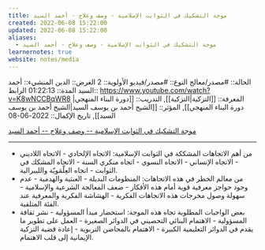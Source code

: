 ```yaml
---
title: موجة التشكيك في الثوابت الإسلامية - وصف وعلاج - أحمد السيد
created: 2022-06-08 15:22:00
updated: 2022-06-08 15:22:00
aliases:
  - موجة التشكيك في الثوابت الإسلامية - وصف وعلاج - أحمد السيد
learnernotes: true
website: notes/media
---
```


الحالة:: #مصدر/معالج
النوع:: #مصدر/فيديو
اﻷولوية:: 2
الغرض:: الدين
المنشيء:: أحمد السيد
المدة:: 01:22:13
الرابط:: <https://www.youtube.com/watch?v=K8wNCCBqWR8>
المعرفة:: [[التزكية|التزكية]],
التدريب:: [[دورة البناء المنهجي|دورة البناء المنهجي]],
المؤثر:: [[الشيخ أحمد بن يوسف السيد|الشيخ أحمد بن يوسف السيد]],
تاريخ اﻹكمال::  2022-06-08

[موجة التشكيك في الثوابت الإسلامية -- وصف وعلاج -- أحمد السيد](https://www.youtube.com/watch?v=K8wNCCBqWR8)

---

- من أهم الاتجاهات المشككة في الثوابت الإسلامية: الاتجاه الإلحادي - الاتجاه اللاديني - الاتجاه الإنساني - الاتجاه النسوي - اتجاه منكري السنة - الاتجاه المشكك في الثوابت - اتجاه العِلْمَويّة والليبرالية.
- من معالم الخطر في هذه الاتجاهات: المنظومات البديلة - العبثية والهدمية - عدم وجود حواجز معرفية قوية أمام هذه الأفكار - ضعف المعالجة الشرعية والإسلامية - سهولة وصول مخرجات هذه الاتجاهات الفكرية - الهشاشة الفكرية والمعرفية عند الفئة المتلقية.
- بعض الواجبات المطلوبة تجاه هذه الموجة: استحضار مبدأ المسؤولية - نشر ثقافة المسؤولية - الاهتمام البنائي التحصيني في الدوائر الصغيرة - العمل على تطوير ما يقدم في الدوائر التعليمية الكبيرة - الاهتمام بالمحاضن التربوية - إعادة قضية التزكية الإيمانية إلى قلب الاهتمام.
